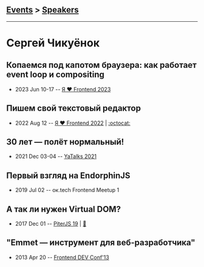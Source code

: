 ## [Events](../README.md) > [Speakers](../speakers.md)
---

# Сергей Чикуёнок

## Копаемся под капотом браузера: как работает event loop и compositing
- 2023 Jun 10-17 -- [Я ❤ Frontend 2023](https://youtu.be/On2EWADF81Y)    
## Пишем свой текстовый редактор
- 2022 Aug 12 -- [Я ❤ Frontend 2022](https://youtu.be/TDZcDXdBjn8)   | [:octocat:](https://github.com/tamtam-chat/message-editor) 
## 30 лет — полёт нормальный!
- 2021 Dec 03-04 -- [YaTalks 2021](https://youtu.be/Ot-Wk4HjYwQ)    
## Первый взгляд на EndorphinJS
- 2019 Jul 02 -- ок.tech Frontend Meetup 1    
## А так ли нужен Virtual DOM?
- 2017 Dec 01 -- [PiterJS 19](https://www.youtube.com/watch?v=063LPB8eK4Y)  | [:notebook:](https://github.com/piterjs/piterjs.org/blob/master/events/19/2_Sergey_Chikuyonok.pdf)  
## ​&quot;Emmet — инструмент для веб-разработчика&quot;​
- 2013 Apr 20 -- [Frontend DEV Conf&#39;13](https://www.youtube.com/watch?v=reQ-GIUk2y8)    
